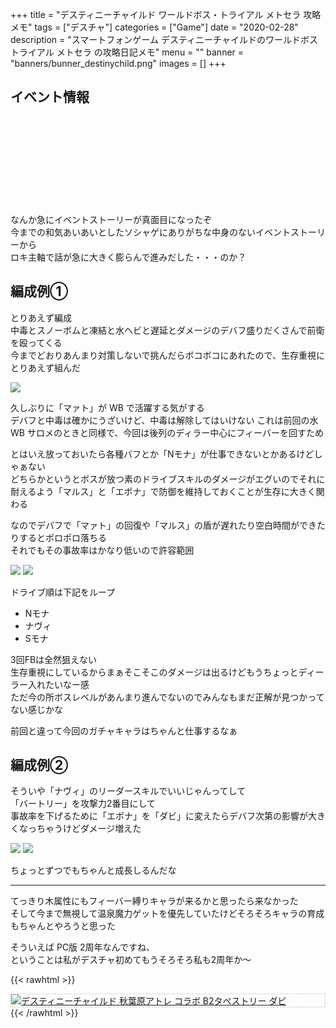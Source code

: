 +++
title = "デスティニーチャイルド ワールドボス・トライアル メトセラ 攻略メモ"
tags = ["デスチャ"]
categories = ["Game"]
date = "2020-02-28"
description = "スマートフォンゲーム デスティニーチャイルドのワールドボストライアル メトセラ の攻略日記メモ"
menu = ""
banner = "banners/bunner_destinychild.png"
images = []
+++

<!--more-->

## イベント情報
<div class="iframely-embed"><div class="iframely-responsive" style="height: 140px; padding-bottom: 0;"><a href="http://blog.destiny-child.jp/archives/23582817.html" data-iframely-url="//cdn.iframe.ly/bYSD6ss?iframe=card-small"></a></div></div><script async src="//cdn.iframe.ly/embed.js" charset="utf-8"></script>  

なんか急にイベントストーリーが真面目になったぞ  
今までの和気あいあいとしたソシャゲにありがちな中身のないイベントストーリーから  
ロキ主軸で話が急に大きく膨らんで進みだした・・・のか？  

## 編成例①  
とりあえず編成  
中毒とスノーボムと凍結と水ヘビと遅延とダメージのデバフ盛りだくさんで前衛を殴ってくる  
今までどおりあんまり対策しないで挑んだらボコボコにあれたので、生存重視にとりあえず組んだ  

<img src="/images/2020/destiny-child-wb/wb11-1.png" />  

久しぶりに「マァト」が WB で活躍する気がする  
デバフと中毒は確かにうざいけど、中毒は解除してはいけない
これは前回の水 WB サロメのときと同様で、今回は後列のディラー中心にフィーバーを回すため  

とはいえ放っておいたら各種バフとか「Nモナ」が仕事できないとかあるけどしゃぁない  
どちらかというとボスが放つ素のドライブスキルのダメージがエグいのでそれに耐えるよう「マルス」と「エポナ」で防御を維持しておくことが生存に大きく関わる  

なのでデバフで「マァト」の回復や「マルス」の盾が遅れたり空白時間ができたりするとポロポロ落ちる  
それでもその事故率はかなり低いので許容範囲  

<img src="/images/2020/destiny-child-wb/wb11-2.png" />  
<img src="/images/2020/destiny-child-wb/wb11-3.png" />  

ドライブ順は下記をループ  

* Nモナ  
* ナヴィ
* Sモナ  

3回FBは全然狙えない  
生存重視にしているからまぁそこそこのダメージは出るけどもうちょっとディーラー入れたいなー感  
ただ今の所ボスレベルがあんまり進んでないのでみんなもまだ正解が見つかってない感じかな

前回と違って今回のガチャキャラはちゃんと仕事するなぁ  

## 編成例②
そういや「ナヴィ」のリーダースキルでいいじゃんってして  
「バートリー」を攻撃力2番目にして  
事故率を下げるために「エポナ」を「ダビ」に変えたらデバフ次第の影響が大きくなっちゃうけどダメージ増えた  

<img src="/images/2020/destiny-child-wb/wb11-4.png" />  
<img src="/images/2020/destiny-child-wb/wb11-5.png" />  

ちょっとずつでもちゃんと成長しるんだな  

---

てっきり木属性にもフィーバー縛りキャラが来るかと思ったら来なかった  
そして今まで無視して温泉魔力ゲットを優先していたけどそろそろキャラの育成もちゃんとやろうと思った  

そういえば PC版 2周年なんですね、  
ということは私がデスチャ初めてもうそろそろ私も2周年か～  

{{< rawhtml >}}
<div style="border: dashed 1px #ccc;">
<a href="http://www.amazon.co.jp/exec/obidos/ASIN/B07H3319GX/sinokyoufu-22/ref=nosim/" name="amazletlink" target="_blank"><img src="https://images-fe.ssl-images-amazon.com/images/I/51MxXwUpZWL._SL160_.jpg" alt="デスティニーチャイルド 秋葉原アトレ コラボ B2タペストリー ダビ" style="border: none;" /></a>
</div>
{{< /rawhtml >}}
